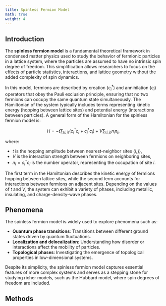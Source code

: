 ```yaml
---
title: Spinless Fermion Model
math: true
weight: 4
---
```


## Introduction

The **spinless fermion model** is a fundamental theoretical framework in condensed matter physics used to study the behavior of fermionic particles in a lattice system, where the particles are assumed to have no intrinsic spin degree of freedom. This simplification allows researchers to focus on the effects of particle statistics, interactions, and lattice geometry without the added complexity of spin dynamics.

In this model, fermions are described by creation ($c_i^\dagger$) and annihilation ($c_i$) operators that obey the Pauli exclusion principle, ensuring that no two fermions can occupy the same quantum state simultaneously. The Hamiltonian of the system typically includes terms representing kinetic energy (hopping between lattice sites) and potential energy (interactions between particles). A general form of the Hamiltonian for the spinless fermion model is:

$$
H = -t \sum_{\langle i,j \rangle} \left( c_i^\dagger c_j + c_j^\dagger c_i \right) + V \sum_{\langle i,j \rangle} n_i n_j,
$$

where:
- $t$ is the hopping amplitude between nearest-neighbor sites $\langle i,j \rangle$,
- $V$ is the interaction strength between fermions on neighboring sites,
- $n_i = c_i^\dagger c_i$ is the number operator, representing the occupation of site $i$.

The first term in the Hamiltonian describes the kinetic energy of fermions hopping between lattice sites, while the second term accounts for interactions between fermions on adjacent sites. Depending on the values of $t$ and $V$, the system can exhibit a variety of phases, including metallic, insulating, and charge-density-wave phases.

## Phenomena

The spinless fermion model is widely used to explore phenomena such as:
- **Quantum phase transitions**: Transitions between different ground states driven by quantum fluctuations.
- **Localization and delocalization**: Understanding how disorder or interactions affect the mobility of particles.
- **Topological phases**: Investigating the emergence of topological properties in low-dimensional systems.

Despite its simplicity, the spinless fermion model captures essential features of more complex systems and serves as a stepping stone for studying richer models, such as the Hubbard model, where spin degrees of freedom are included.

## Methods

